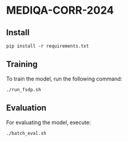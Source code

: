 # MEDIQA-CORR-2024



## Install

```
pip install -r requirements.txt
```

## Training

To train the model, run the following command:

```
./run_fsdp.sh
```

## Evaluation

For evaluating the model, execute:

```
./batch_eval.sh
```
